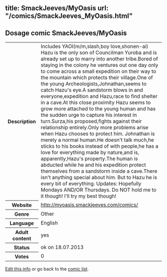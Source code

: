 title: SmackJeeves/MyOasis
url: "/comics/SmackJeeves_MyOasis.html"
---
Dosage comic SmackJeeves/MyOasis
-----------------------------------------

<p id="msg"></p>
<script type="text/javascript">
if (window.location.search === '?edit_info_mail=sent_ok') {
  var elem = document.getElementById("msg");
  elem.innerHTML = 'Edited information sucessfully sent for review, which is usually done daily. Thanks!';
  elem.className = 'ok';
}
</script>
<table class="comicinfo">
<tr>
<th>Description</th><td>Includes YAOI(m/m,slash,boy love,shonen-ai) Hazu is the only son of Councilman Yuroba and is already set up to marry into another tribe.Bored of staying in the colony he ventures out one day only to come across a small expedition on their way to the mountain which protects their village.One of the young Archeologists,Johnathan,seems to catch Hazu's eye.A sandstorm blows in and everyone,expedition and Hazu,race to find shelter in a cave.At this close proximity Hazu seems to grow more attached to the young human and has the sudden urge to capture his interest in turn.Surza,his proposed,fights against their relationship entirely.Only more problems arise when Hazu chooses to protect him. Johnathan is merely a normal human.He doesn't talk much,he sticks to his books instead of with people,he has a love for everything made by nature,and is, apparently,Hazu's property.The human is abducted while he and his expedition protect themselves from a sandstorm inside a cave.There isn't anything special about him. But to Hazu he is every bit of everything. Updates: Hopefully Mondays AND/OR Thursdays. Do NOT hold me to it though! I'll try my best though!</td>
</tr>
<tr>
<th>Website</th><td><a href="http://myoasis.smackjeeves.com/comics/">http://myoasis.smackjeeves.com/comics/</a></td>
</tr>
<tr>
<th>Genre</th><td>Other</td>
</tr>
<tr>
<th>Language</th><td>English</td>
</tr>
<tr>
<th>Adult content</th><td>yes</td>
</tr>
<tr>
<th>Status</th><td>ok on 18.07.2013</td>
</tr>
<tr>
<th>Votes</th><td>0</td>
</tr>
</table>

[Edit this info](SmackJeeves_MyOasis_edit.html) or go back to the [comic list](../comic-index.html).
